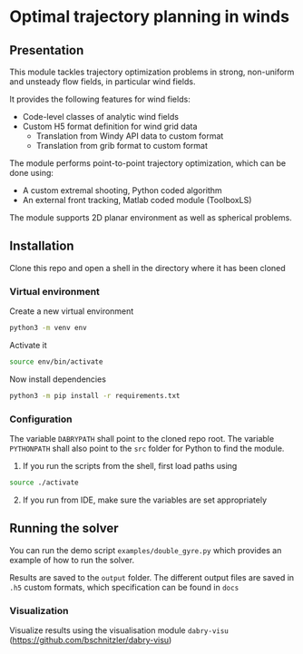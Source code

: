 # Optimal trajectory planning in winds

## Presentation

This module tackles trajectory optimization problems in strong,
non-uniform and unsteady flow fields, in particular wind fields.

It provides the following features for wind fields:
- Code-level classes of analytic wind fields
- Custom H5 format definition for wind grid data
  - Translation from Windy API data to custom format
  - Translation from grib format to custom format
 
The module performs point-to-point trajectory optimization, which can 
be done using:
- A custom extremal shooting, Python coded algorithm
- An external front tracking, Matlab coded module (ToolboxLS)

The module supports 2D planar environment as well as spherical problems.

## Installation

Clone this repo and open a shell in the directory where it has been cloned

### Virtual environment

Create a new virtual environment
```sh
python3 -m venv env
```
Activate it
```sh
source env/bin/activate
```
Now install dependencies
```sh
python3 -m pip install -r requirements.txt
```

### Configuration

The variable `DABRYPATH` shall point to the cloned repo root.
The variable `PYTHONPATH` shall also point to the `src` folder for Python to find the module.

1) If you run the scripts from the shell, first load paths using
```sh
source ./activate
```
2) If you run from IDE, make sure the variables are set appropriately


## Running the solver

You can run the demo script `examples/double_gyre.py` which provides an example
of how to run the solver.

Results are saved to the `output` folder. The different output files are
saved in `.h5` custom formats, which specification can be found in `docs`

### Visualization

Visualize results using the visualisation module `dabry-visu` (https://github.com/bschnitzler/dabry-visu)
